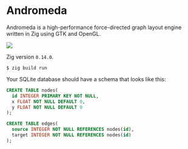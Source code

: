 # Andromeda

Andromeda is a high-performance force-directed graph layout engine written in Zig using GTK and OpenGL.

![](https://assets.joelgustafson.com/2024-11-12/graph-1e6.png)

Zig version `0.14.0`.

```
$ zig build run
```

Your SQLite database should have a schema that looks like this:

```sql
CREATE TABLE nodes(
  id INTEGER PRIMARY KEY NOT NULL,
  x FLOAT NOT NULL DEFAULT 0,
  y FLOAT NOT NULL DEFAULT 0
);

CREATE TABLE edges(
  source INTEGER NOT NULL REFERENCES nodes(id),
  target INTEGER NOT NULL REFERENCES nodes(id)
);
```
